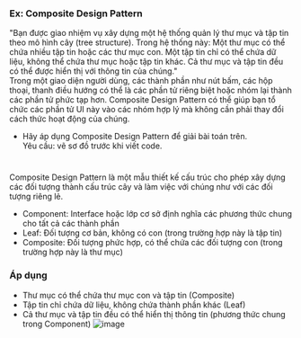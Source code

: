 ### Ex: Composite Design Pattern
"Bạn được giao nhiệm vụ xây dựng một hệ thống quản lý thư mục và tập tin theo mô hình cây (tree structure). Trong hệ thống này:
Một thư mục có thể chứa nhiều tập tin hoặc các thư mục con.
Một tập tin chỉ có thể chứa dữ liệu, không thể chứa thư mục hoặc tập tin khác.
Cả thư mục và tập tin đều có thể được hiển thị với thông tin của chúng."								
Trong một giao diện người dùng, các thành phần như nút bấm, các hộp thoại, thanh điều hướng có thể là các phần tử riêng biệt hoặc nhóm lại thành các phần tử phức tạp hơn. Composite Design Pattern có thể giúp bạn tổ chức các phần tử UI này vào các nhóm hợp lý mà không cần phải thay đổi cách thức hoạt động của chúng.								
* Hãy áp dụng Composite Design Pattern để giải bài toán trên.					
Yêu cầu: vẽ sơ đồ trước khi viết code.					
#
Composite Design Pattern là một mẫu thiết kế cấu trúc cho phép xây dựng các đối tượng thành cấu trúc cây và làm việc với chúng như với các đối tượng riêng lẻ. 
* Component: Interface hoặc lớp cơ sở định nghĩa các phương thức chung cho tất cả các thành phần
* Leaf: Đối tượng cơ bản, không có con (trong trường hợp này là tập tin)
* Composite: Đối tượng phức hợp, có thể chứa các đối tượng con (trong trường hợp này là thư mục)

### Áp dụng
* Thư mục có thể chứa thư mục con và tập tin (Composite)
* Tập tin chỉ chứa dữ liệu, không chứa thành phần khác (Leaf)
* Cả thư mục và tập tin đều có thể hiển thị thông tin (phương thức chung trong Component)
![image](https://github.com/user-attachments/assets/eeb70864-d245-43b6-9f5b-4df3cbd6f6ef)
